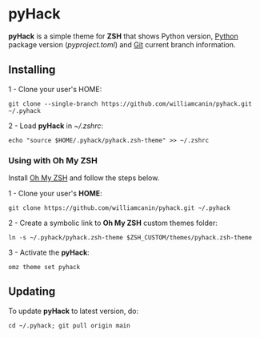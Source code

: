 # pyHack

**pyHack** is a simple theme for **ZSH** that shows Python version, [Python](https://python.org) package version (*pyproject.toml*) and [Git](https://git-scm.com/) current branch information.

## Installing

1 - Clone your user's HOME:

```
git clone --single-branch https://github.com/williamcanin/pyhack.git ~/.pyhack
```

2 - Load **pyHack** in *~/.zshrc*:

```
echo "source $HOME/.pyhack/pyhack.zsh-theme" >> ~/.zshrc
```

### Using with **Oh My ZSH**

Install [Oh My ZSH](https://ohmyz.sh/) and follow the steps below.

1 - Clone your user's **HOME**:

```
git clone https://github.com/williamcanin/pyhack.git ~/.pyhack
```

2 - Create a symbolic link to **Oh My ZSH** custom themes folder:

```
ln -s ~/.pyhack/pyhack.zsh-theme $ZSH_CUSTOM/themes/pyhack.zsh-theme
```

3 - Activate the **pyHack**:

```
omz theme set pyhack
```

## Updating

To update **pyHack** to latest version, do:

```
cd ~/.pyhack; git pull origin main
```